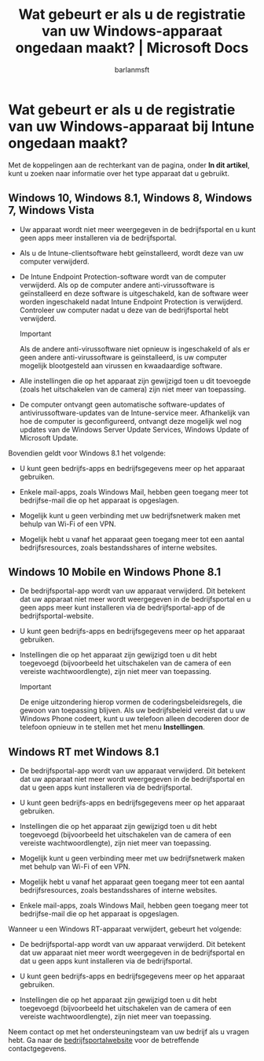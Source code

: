 ﻿---
title: Wat gebeurt er als u de registratie van uw Windows-apparaat ongedaan maakt? | Microsoft Docs
description: 
keywords: 
author: barlanmsft
ms.author: barlan
manager: angrobe
ms.date: 01/23/2017
ms.topic: article
ms.prod: 
ms.service: microsoft-intune
ms.technology: 
ms.assetid: 47e03edb-0c57-4e25-8e89-4a1069267b8c
searchScope: User help
ROBOTS: 
ms.reviewer: priyar
ms.suite: ems
ms.custom: intune-enduser
ms.openlocfilehash: 3b5b4136d1f6cee1dd16f9b946b35c9edf46481a
ms.sourcegitcommit: db7a7bbead3a3fa78c4d643607f709a2909eb608
ms.translationtype: HT
ms.contentlocale: nl-NL
ms.lasthandoff: 09/28/2017
---
# <a name="what-happens-if-you-unenroll-your-windows-device-from-intune"></a>Wat gebeurt er als u de registratie van uw Windows-apparaat bij Intune ongedaan maakt?

Met de koppelingen aan de rechterkant van de pagina, onder **In dit artikel**, kunt u zoeken naar informatie over het type apparaat dat u gebruikt.


## <a name="windows-10-windows-81-windows-8-windows-7-windows-vista"></a>Windows 10, Windows 8.1, Windows 8, Windows 7, Windows Vista

-   Uw apparaat wordt niet meer weergegeven in de bedrijfsportal en u kunt geen apps meer installeren via de bedrijfsportal.

-   Als u de Intune-clientsoftware hebt geïnstalleerd, wordt deze van uw computer verwijderd.

-   De Intune Endpoint Protection-software wordt van de computer verwijderd. Als op de computer andere anti-virussoftware is geïnstalleerd en deze software is uitgeschakeld, kan de software weer worden ingeschakeld nadat Intune Endpoint Protection is verwijderd. Controleer uw computer nadat u deze van de bedrijfsportal hebt verwijderd.

    > [!IMPORTANT]
    > Als de andere anti-virussoftware niet opnieuw is ingeschakeld of als er geen andere anti-virussoftware is geïnstalleerd, is uw computer mogelijk blootgesteld aan virussen en kwaadaardige software.

-   Alle instellingen die op het apparaat zijn gewijzigd toen u dit toevoegde (zoals het uitschakelen van de camera) zijn niet meer van toepassing.

-   De computer ontvangt geen automatische software-updates of antivirussoftware-updates van de Intune-service meer. Afhankelijk van hoe de computer is geconfigureerd, ontvangt deze mogelijk wel nog updates van de Windows Server Update Services, Windows Update of Microsoft Update.

Bovendien geldt voor Windows 8.1 het volgende:

-   U kunt geen bedrijfs-apps en bedrijfsgegevens meer op het apparaat gebruiken.

-   Enkele mail-apps, zoals Windows Mail, hebben geen toegang meer tot bedrijfse-mail die op het apparaat is opgeslagen.

-   Mogelijk kunt u geen verbinding met uw bedrijfsnetwerk maken met behulp van Wi-Fi of een VPN.

-   Mogelijk hebt u vanaf het apparaat geen toegang meer tot een aantal bedrijfsresources, zoals bestandsshares of interne websites.

## <a name="windows-10-mobile-and-windows-phone-81"></a>Windows 10 Mobile en Windows Phone 8.1

-   De bedrijfsportal-app wordt van uw apparaat verwijderd. Dit betekent dat uw apparaat niet meer wordt weergegeven in de bedrijfsportal en u geen apps meer kunt installeren via de bedrijfsportal-app of de bedrijfsportal-website.

-   U kunt geen bedrijfs-apps en bedrijfsgegevens meer op het apparaat gebruiken.

-   Instellingen die op het apparaat zijn gewijzigd toen u dit hebt toegevoegd (bijvoorbeeld het uitschakelen van de camera of een vereiste wachtwoordlengte), zijn niet meer van toepassing.

    > [!IMPORTANT]
    > De enige uitzondering hierop vormen de coderingsbeleidsregels, die gewoon van toepassing blijven. Als uw bedrijfsbeleid vereist dat u uw Windows Phone codeert, kunt u uw telefoon alleen decoderen door de telefoon opnieuw in te stellen met het menu **Instellingen**.

## <a name="windows-rt-running-windows-81"></a>Windows RT met Windows 8.1

-   De bedrijfsportal-app wordt van uw apparaat verwijderd. Dit betekent dat uw apparaat niet meer wordt weergegeven in de bedrijfsportal en dat u geen apps kunt installeren via de bedrijfsportal.

-   U kunt geen bedrijfs-apps en bedrijfsgegevens meer op het apparaat gebruiken.

-   Instellingen die op het apparaat zijn gewijzigd toen u dit hebt toegevoegd (bijvoorbeeld het uitschakelen van de camera of een vereiste wachtwoordlengte), zijn niet meer van toepassing.

-   Mogelijk kunt u geen verbinding meer met uw bedrijfsnetwerk maken met behulp van Wi-Fi of een VPN.

-   Mogelijk hebt u vanaf het apparaat geen toegang meer tot een aantal bedrijfsresources, zoals bestandsshares of interne websites.

-   Enkele mail-apps, zoals Windows Mail, hebben geen toegang meer tot bedrijfse-mail die op het apparaat is opgeslagen.

Wanneer u een Windows RT-apparaat verwijdert, gebeurt het volgende:

-   De bedrijfsportal-app wordt van uw apparaat verwijderd. Dit betekent dat uw apparaat niet meer wordt weergegeven in de bedrijfsportal en dat u geen apps kunt installeren via de bedrijfsportal.

-   U kunt geen bedrijfs-apps en bedrijfsgegevens meer op het apparaat gebruiken.

-   Instellingen die op het apparaat zijn gewijzigd toen u dit hebt toegevoegd (bijvoorbeeld het uitschakelen van de camera of een vereiste wachtwoordlengte), zijn niet meer van toepassing.

Neem contact op met het ondersteuningsteam van uw bedrijf als u vragen hebt. Ga naar de [bedrijfsportalwebsite](https://portal.manage.microsoft.com) voor de betreffende contactgegevens.
